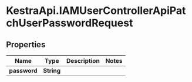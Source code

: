 # KestraApi.IAMUserControllerApiPatchUserPasswordRequest

## Properties

Name | Type | Description | Notes
------------ | ------------- | ------------- | -------------
**password** | **String** |  | 


